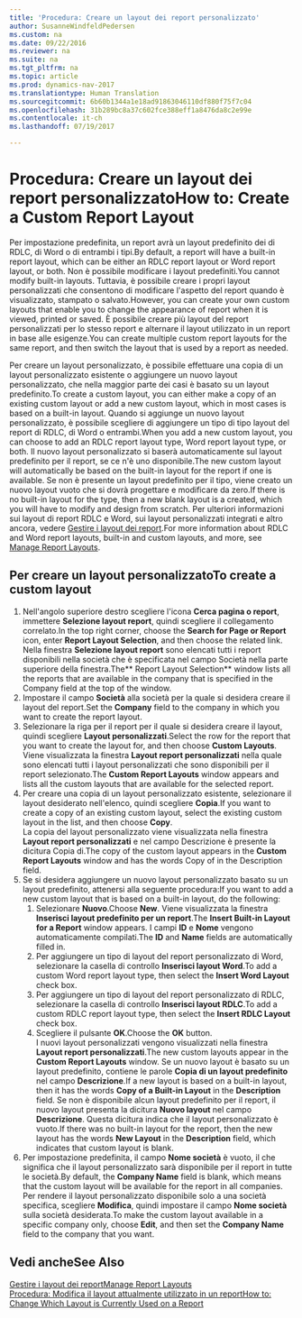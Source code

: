 ```yaml
---
title: 'Procedura: Creare un layout dei report personalizzato'
author: SusanneWindfeldPedersen
ms.custom: na
ms.date: 09/22/2016
ms.reviewer: na
ms.suite: na
ms.tgt_pltfrm: na
ms.topic: article
ms.prod: dynamics-nav-2017
ms.translationtype: Human Translation
ms.sourcegitcommit: 6b60b1344a1e18ad91863046110df880f75f7c04
ms.openlocfilehash: 31b289bc8a37c602fce388eff1a8476da8c2e99e
ms.contentlocale: it-ch
ms.lasthandoff: 07/19/2017

---
```


# <a name="how-to-create-a-custom-report-layout"></a><span data-ttu-id="0bf70-102">Procedura: Creare un layout dei report personalizzato</span><span class="sxs-lookup"><span data-stu-id="0bf70-102">How to: Create a Custom Report Layout</span></span>
<span data-ttu-id="0bf70-103">Per impostazione predefinita, un report avrà un layout predefinito dei di RDLC, di Word o di entrambi i tipi.</span><span class="sxs-lookup"><span data-stu-id="0bf70-103">By default, a report will have a built-in report layout, which can be either an RDLC report layout or Word report layout, or both.</span></span> <span data-ttu-id="0bf70-104">Non è possibile modificare i layout predefiniti.</span><span class="sxs-lookup"><span data-stu-id="0bf70-104">You cannot modify built-in layouts.</span></span> <span data-ttu-id="0bf70-105">Tuttavia, è possibile creare i propri layout personalizzati che consentono di modificare l'aspetto del report quando è visualizzato, stampato o salvato.</span><span class="sxs-lookup"><span data-stu-id="0bf70-105">However, you can create your own custom layouts that enable you to change the appearance of report when it is viewed, printed or saved.</span></span> <span data-ttu-id="0bf70-106">È possibile creare più layout del report personalizzati per lo stesso report e alternare il layout utilizzato in un report in base alle esigenze.</span><span class="sxs-lookup"><span data-stu-id="0bf70-106">You can create multiple custom report layouts for the same report, and then switch the layout that is used by a report as needed.</span></span>

<span data-ttu-id="0bf70-107">Per creare un layout personalizzato, è possibile effettuare una copia di un layout personalizzato esistente o aggiungere un nuovo layout personalizzato, che nella maggior parte dei casi è basato su un layout predefinito.</span><span class="sxs-lookup"><span data-stu-id="0bf70-107">To create a custom layout, you can either make a copy of an existing custom layout or add a new custom layout, which in most cases is based on a built-in layout.</span></span> <span data-ttu-id="0bf70-108">Quando si aggiunge un nuovo layout personalizzato, è possibile scegliere di aggiungere un tipo di tipo layout del report di RDLC, di Word o entrambi.</span><span class="sxs-lookup"><span data-stu-id="0bf70-108">When you add a new custom layout, you can choose to add an RDLC report layout type, Word report layout type, or both.</span></span> <span data-ttu-id="0bf70-109">Il nuovo layout personalizzato si baserà automaticamente sul layout predefinito per il report, se ce n'è uno disponibile.</span><span class="sxs-lookup"><span data-stu-id="0bf70-109">The new custom layout will automatically be based on the built-in layout for the report if one is available.</span></span> <span data-ttu-id="0bf70-110">Se non è presente un layout predefinito per il tipo, viene creato un nuovo layout vuoto che si dovrà progettare e modificare da zero.</span><span class="sxs-lookup"><span data-stu-id="0bf70-110">If there is no built-in layout for the type, then a new blank layout is a created, which you will have to modify and design from scratch.</span></span> <span data-ttu-id="0bf70-111">Per ulteriori informazioni sui layout di report RDLC e Word, sui layout personalizzati integrati e altro ancora, vedere [Gestire i layout dei report](ui-manage-report-layouts.md).</span><span class="sxs-lookup"><span data-stu-id="0bf70-111">For more information about RDLC and Word report layouts, built-in and custom layouts, and more, see [Manage Report Layouts](ui-manage-report-layouts.md).</span></span>  

## <a name="to-create-a-custom-layout"></a><span data-ttu-id="0bf70-112">Per creare un layout personalizzato</span><span class="sxs-lookup"><span data-stu-id="0bf70-112">To create a custom layout</span></span>
1. <span data-ttu-id="0bf70-113">Nell'angolo superiore destro scegliere l'icona **Cerca pagina o report**, immettere **Selezione layout report**, quindi scegliere il collegamento correlato.</span><span class="sxs-lookup"><span data-stu-id="0bf70-113">In the top right corner, choose the **Search for Page or Report** icon, enter **Report Layout Selection**, and then choose the related link.</span></span>  
<span data-ttu-id="0bf70-114">Nella finestra **Selezione layout report** sono elencati tutti i report disponibili nella società che è specificata nel campo Società nella parte superiore della finestra.</span><span class="sxs-lookup"><span data-stu-id="0bf70-114">The** Report Layout Selection** window lists all the reports that are available in the company that is specified in the Company field at the top of the window.</span></span>
2. <span data-ttu-id="0bf70-115">Impostare il campo **Società** alla società per la quale si desidera creare il layout del report.</span><span class="sxs-lookup"><span data-stu-id="0bf70-115">Set the **Company** field to the company in which you want to create the report layout.</span></span>
3. <span data-ttu-id="0bf70-116">Selezionare la riga per il report per il quale si desidera creare il layout, quindi scegliere **Layout personalizzati**.</span><span class="sxs-lookup"><span data-stu-id="0bf70-116">Select the row for the report that you want to create the layout for, and then choose **Custom Layouts**.</span></span>  
<span data-ttu-id="0bf70-117">Viene visualizzata la finestra **Layout report personalizzati** nella quale sono elencati tutti i layout personalizzati che sono disponibili per il report selezionato.</span><span class="sxs-lookup"><span data-stu-id="0bf70-117">The **Custom Report Layouts** window appears and lists all the custom layouts that are available for the selected report.</span></span>
4. <span data-ttu-id="0bf70-118">Per creare una copia di un layout personalizzato esistente, selezionare il layout desiderato nell'elenco, quindi scegliere **Copia**.</span><span class="sxs-lookup"><span data-stu-id="0bf70-118">If you want to create a copy of an existing custom layout, select the existing custom layout in the list, and then choose **Copy**.</span></span>  
<span data-ttu-id="0bf70-119">La copia del layout personalizzato viene visualizzata nella finestra **Layout report personalizzati** e nel campo Descrizione è presente la dicitura Copia di.</span><span class="sxs-lookup"><span data-stu-id="0bf70-119">The copy of the custom layout appears in the **Custom Report Layouts** window and has the words Copy of in the Description field.</span></span>
5. <span data-ttu-id="0bf70-120">Se si desidera aggiungere un nuovo layout personalizzato basato su un layout predefinito, attenersi alla seguente procedura:</span><span class="sxs-lookup"><span data-stu-id="0bf70-120">If you want to add a new custom layout that is based on a built-in layout, do the following:</span></span>  
    1. <span data-ttu-id="0bf70-121">Selezionare **Nuovo**.</span><span class="sxs-lookup"><span data-stu-id="0bf70-121">Choose **New**.</span></span> <span data-ttu-id="0bf70-122">Viene visualizzata la finestra **Inserisci layout predefinito per un report**.</span><span class="sxs-lookup"><span data-stu-id="0bf70-122">The **Insert Built-in Layout for a Report** window appears.</span></span> <span data-ttu-id="0bf70-123">I campi **ID** e **Nome** vengono automaticamente compilati.</span><span class="sxs-lookup"><span data-stu-id="0bf70-123">The **ID** and **Name** fields are automatically filled in.</span></span>
    2. <span data-ttu-id="0bf70-124">Per aggiungere un tipo di layout del report personalizzato di Word, selezionare la casella di controllo **Inserisci layout Word**.</span><span class="sxs-lookup"><span data-stu-id="0bf70-124">To add a custom Word report layout type, then select the **Insert Word Layout** check box.</span></span>
    3. <span data-ttu-id="0bf70-125">Per aggiungere un tipo di layout del report personalizzato di RDLC, selezionare la casella di controllo **Inserisci layout RDLC**.</span><span class="sxs-lookup"><span data-stu-id="0bf70-125">To add a custom RDLC report layout type, then select the **Insert RDLC Layout** check box.</span></span>
    4. <span data-ttu-id="0bf70-126">Scegliere il pulsante **OK**.</span><span class="sxs-lookup"><span data-stu-id="0bf70-126">Choose the **OK** button.</span></span>  
    <span data-ttu-id="0bf70-127">I nuovi layout personalizzati vengono visualizzati nella finestra **Layout report personalizzati**.</span><span class="sxs-lookup"><span data-stu-id="0bf70-127">The new custom layouts appear in the **Custom Report Layouts** window.</span></span> <span data-ttu-id="0bf70-128">Se un nuovo layout è basato su un layout predefinito, contiene le parole **Copia di un layout predefinito** nel campo **Descrizione**.</span><span class="sxs-lookup"><span data-stu-id="0bf70-128">If a new layout is based on a built-in layout, then it has the words **Copy of a Built-in Layout** in the **Description** field.</span></span> <span data-ttu-id="0bf70-129">Se non è disponibile alcun layout predefinito per il report, il nuovo layout presenta la dicitura **Nuovo layout** nel campo **Descrizione**. Questa dicitura indica che il layout personalizzato è vuoto.</span><span class="sxs-lookup"><span data-stu-id="0bf70-129">If there was no built-in layout for the report, then the new layout has the words **New Layout** in the **Description** field, which indicates that custom layout is blank.</span></span>
6. <span data-ttu-id="0bf70-130">Per impostazione predefinita, il campo **Nome società** è vuoto, il che significa che il layout personalizzato sarà disponibile per il report in tutte le società.</span><span class="sxs-lookup"><span data-stu-id="0bf70-130">By default, the **Company Name** field is blank, which means that the custom layout will be available for the report in all companies.</span></span> <span data-ttu-id="0bf70-131">Per rendere il layout personalizzato disponibile solo a una società specifica, scegliere **Modifica**, quindi impostare il campo **Nome società** sulla società desiderata.</span><span class="sxs-lookup"><span data-stu-id="0bf70-131">To make the custom layout available in a specific company only, choose **Edit**, and then set the **Company Name** field to the company that you want.</span></span>

## <a name="see-also"></a><span data-ttu-id="0bf70-132">Vedi anche</span><span class="sxs-lookup"><span data-stu-id="0bf70-132">See Also</span></span>
[<span data-ttu-id="0bf70-133">Gestire i layout dei report</span><span class="sxs-lookup"><span data-stu-id="0bf70-133">Manage Report Layouts</span></span>](ui-manage-report-layouts.md)  
[<span data-ttu-id="0bf70-134">Procedura: Modifica il layout attualmente utilizzato in un report</span><span class="sxs-lookup"><span data-stu-id="0bf70-134">How to: Change Which Layout is Currently Used on a Report</span></span>](ui-how-change-layout-currently-used-report.md)

